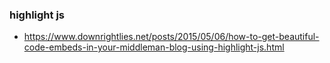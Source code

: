 ### highlight js
- https://www.downrightlies.net/posts/2015/05/06/how-to-get-beautiful-code-embeds-in-your-middleman-blog-using-highlight-js.html
